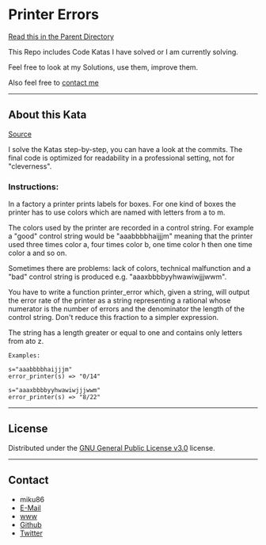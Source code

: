 # Printer Errors

[Read this in the Parent Directory](https://github.com/miku86/katas)

This Repo includes Code Katas I have solved or I am currently solving.

Feel free to look at my Solutions, use them, improve them.

Also feel free to [contact me](#contact)

---

## About this Kata

[Source](https://www.codewars.com/kata/printer-errors)

I solve the Katas step-by-step, you can have a look at the commits.
The final code is optimized for readability in a professional setting, not for "cleverness".

### Instructions:

In a factory a printer prints labels for boxes. For one kind of boxes the printer has to use colors which are named with letters from a to m.

The colors used by the printer are recorded in a control string. For example a "good" control string would be "aaabbbbhaijjjm" meaning that the printer used three times color a, four times color b, one time color h then one time color a and so on.

Sometimes there are problems: lack of colors, technical malfunction and a "bad" control string is produced e.g. "aaaxbbbbyyhwawiwjjjwwm".

You have to write a function printer_error which, given a string, will output the error rate of the printer as a string representing a rational whose numerator is the number of errors and the denominator the length of the control string. Don't reduce this fraction to a simpler expression.

The string has a length greater or equal to one and contains only letters from ato z.

```
Examples:

s="aaabbbbhaijjjm"
error_printer(s) => "0/14"

s="aaaxbbbbyyhwawiwjjjwwm"
error_printer(s) => "8/22"
```

---

## License

Distributed under the [GNU General Public License v3.0](https://choosealicense.com/licenses/gpl-3.0/) license.

---

## Contact

- miku86
- [E-Mail](mailto:hello@miku86.com)
- [www](https://miku86.com)
- [Github](https://github.com/miku86)
- [Twitter](https://twitter.com/miku86com)
